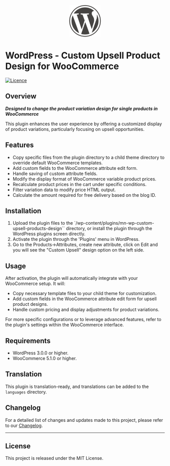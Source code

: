 <p align="center"><a href="https://wordpress.org" target="_blank"><img src="https://raw.githubusercontent.com/github/explore/80688e429a7d4ef2fca1e82350fe8e3517d3494d/topics/wordpress/wordpress.png" width="100" alt="WordPress Logo"></a></p>

# WordPress - Custom Upsell Product Design for WooCommerce

[![Licence](https://img.shields.io/github/license/Ileriayo/markdown-badges?style=for-the-badge)](./LICENSE)

## Overview

**_Designed to change the product variation design for single products in WooCommerce_**

This plugin enhances the user experience by offering a customized display of product variations, particularly focusing on upsell opportunities.

## Features

- Copy specific files from the plugin directory to a child theme directory to override default WooCommerce templates.
- Add custom fields to the WooCommerce attribute edit form.
- Handle saving of custom attribute fields.
- Modify the display format of WooCommerce variable product prices.
- Recalculate product prices in the cart under specific conditions.
- Filter variation data to modify price HTML output.
- Calculate the amount required for free delivery based on the blog ID.

## Installation

1. Upload the plugin files to the `/wp-content/plugins/mn-wp-custom-upsell-products-design`` directory, or install the plugin through the WordPress plugins screen directly.
2. Activate the plugin through the 'Plugins' menu in WordPress.
3. Go to the Products->Attributes, create new attribute, click on Edit and you will see the "Custom Upsell" design option on the left side.

## Usage

After activation, the plugin will automatically integrate with your WooCommerce setup. It will:

- Copy necessary template files to your child theme for customization.
- Add custom fields in the WooCommerce attribute edit form for upsell product designs.
- Handle custom pricing and display adjustments for product variations.

For more specific configurations or to leverage advanced features, refer to the plugin's settings within the WooCommerce interface.

## Requirements

- WordPress 3.0.0 or higher.
- WooCommerce 5.1.0 or higher.

## Translation

This plugin is translation-ready, and translations can be added to the `languages` directory.

## Changelog

For a detailed list of changes and updates made to this project, please refer to our [Changelog](./CHANGELOG.md).

---

## License

This project is released under the MIT License.